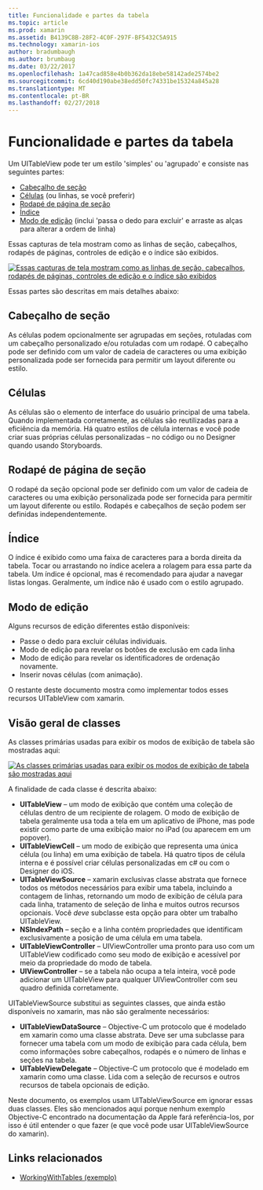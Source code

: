 ```yaml
---
title: Funcionalidade e partes da tabela
ms.topic: article
ms.prod: xamarin
ms.assetid: B4139C8B-28F2-4C0F-297F-BF5432C5A915
ms.technology: xamarin-ios
author: bradumbaugh
ms.author: brumbaug
ms.date: 03/22/2017
ms.openlocfilehash: 1a47cad858e4b0b362da18ebe58142ade2574be2
ms.sourcegitcommit: 6cd40d190abe38edd50fc74331be15324a845a28
ms.translationtype: MT
ms.contentlocale: pt-BR
ms.lasthandoff: 02/27/2018
---
```

# <a name="table-parts-and-functionality"></a>Funcionalidade e partes da tabela

Um UITableView pode ter um estilo 'simples' ou 'agrupado' e consiste nas seguintes partes:

-  [Cabeçalho de seção](#Section_Header)
-  [Células](#Cells) (ou linhas, se você preferir)
-  [Rodapé de página de seção](#Section_Footer)
-  [Índice](#Index)
-  [Modo de edição](#Edit_Features) (inclui 'passa o dedo para excluir' e arraste as alças para alterar a ordem de linha) 


Essas capturas de tela mostram como as linhas de seção, cabeçalhos, rodapés de páginas, controles de edição e o índice são exibidos.

 [ ![](table-parts-and-functionality-images/image1a.png "Essas capturas de tela mostram como as linhas de seção, cabeçalhos, rodapés de páginas, controles de edição e o índice são exibidos")](table-parts-and-functionality-images/image1a.png)

Essas partes são descritas em mais detalhes abaixo:

 <a name="Section_Header" />


## <a name="section-header"></a>Cabeçalho de seção

As células podem opcionalmente ser agrupadas em seções, rotuladas com um cabeçalho personalizado e/ou rotuladas com um rodapé. O cabeçalho pode ser definido com um valor de cadeia de caracteres ou uma exibição personalizada pode ser fornecida para permitir um layout diferente ou estilo.

 <a name="Cells" />


## <a name="cells"></a>Células

As células são o elemento de interface do usuário principal de uma tabela. Quando implementada corretamente, as células são reutilizadas para a eficiência da memória. Há quatro estilos de célula internas e você pode criar suas próprias células personalizadas – no código ou no Designer quando usando Storyboards.


## <a name="section-footer"></a>Rodapé de página de seção

O rodapé da seção opcional pode ser definido com um valor de cadeia de caracteres ou uma exibição personalizada pode ser fornecida para permitir um layout diferente ou estilo. Rodapés e cabeçalhos de seção podem ser definidas independentemente.

 <a name="Index" />


## <a name="index"></a>Índice

O índice é exibido como uma faixa de caracteres para a borda direita da tabela.
Tocar ou arrastando no índice acelera a rolagem para essa parte da tabela. Um índice é opcional, mas é recomendado para ajudar a navegar listas longas. Geralmente, um índice não é usado com o estilo agrupado.

 <a name="Edit_Features" />


## <a name="editing-mode"></a>Modo de edição

Alguns recursos de edição diferentes estão disponíveis:

-  Passe o dedo para excluir células individuais.
-  Modo de edição para revelar os botões de exclusão em cada linha 
-  Modo de edição para revelar os identificadores de ordenação novamente. 
-  Inserir novas células (com animação).


O restante deste documento mostra como implementar todos esses recursos UITableView com xamarin.

 <a name="Classes_Overview" />


## <a name="classes-overview"></a>Visão geral de classes

As classes primárias usadas para exibir os modos de exibição de tabela são mostradas aqui:

 [ ![](table-parts-and-functionality-images/classdiagram.png "As classes primárias usadas para exibir os modos de exibição de tabela são mostradas aqui")](table-parts-and-functionality-images/classdiagram.png)

A finalidade de cada classe é descrita abaixo:

-   **UITableView** – um modo de exibição que contém uma coleção de células dentro de um recipiente de rolagem. O modo de exibição de tabela geralmente usa toda a tela em um aplicativo de iPhone, mas pode existir como parte de uma exibição maior no iPad (ou aparecem em um popover). 
-   **UITableViewCell** – um modo de exibição que representa uma única célula (ou linha) em uma exibição de tabela. Há quatro tipos de célula interna e é possível criar células personalizadas em c# ou com o Designer do iOS. 
-   **UITableViewSource** – xamarin exclusivas classe abstrata que fornece todos os métodos necessários para exibir uma tabela, incluindo a contagem de linhas, retornando um modo de exibição de célula para cada linha, tratamento de seleção de linha e muitos outros recursos opcionais. Você *deve* subclasse esta opção para obter um trabalho UITableView. 
-   **NSIndexPath** – seção e a linha contém propriedades que identificam exclusivamente a posição de uma célula em uma tabela. 
-   **UITableViewController** – UIViewController uma pronto para uso com um UITableView codificado como seu modo de exibição e acessível por meio da propriedade do modo de tabela. 
-   **UIViewController** – se a tabela não ocupa a tela inteira, você pode adicionar um UITableView para qualquer UIViewController com seu quadro definida corretamente. 


UITableViewSource substitui as seguintes classes, que ainda estão disponíveis no xamarin, mas não são geralmente necessários:

-   **UITableViewDataSource** – Objective-C um protocolo que é modelado em xamarin como uma classe abstrata. Deve ser uma subclasse para fornecer uma tabela com um modo de exibição para cada célula, bem como informações sobre cabeçalhos, rodapés e o número de linhas e seções na tabela. 
-   **UITableViewDelegate** – Objective-C um protocolo que é modelado em xamarin como uma classe. Lida com a seleção de recursos e outros recursos de tabela opcionais de edição. 


Neste documento, os exemplos usam UITableViewSource em ignorar essas duas classes. Eles são mencionados aqui porque nenhum exemplo Objective-C encontrado na documentação da Apple fará referência-los, por isso é útil entender o que fazer (e que você pode usar UITableViewSource do xamarin).


## <a name="related-links"></a>Links relacionados

- [WorkingWithTables (exemplo)](https://developer.xamarin.com/samples/monotouch/WorkingWithTables)
